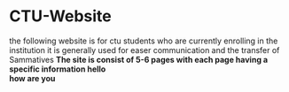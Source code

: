 # CTU-Website
the following website is for ctu students who are currently enrolling in the institution
it is generally used for easer communication and the transfer of Sammatives
<b> The site is consist of 5-6 pages with each page having a specific information
hello <br> how are you
